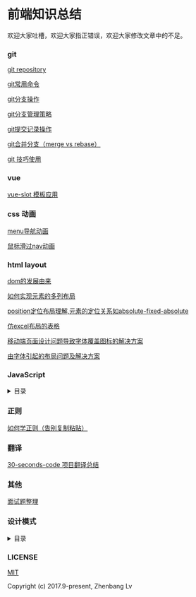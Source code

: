 # 前端知识总结

欢迎大家吐槽，欢迎大家指正错误，欢迎大家修改文章中的不足。

### git

[git repository](https://github.com/lvzhenbang/article/blob/master/git/git-repository.md)

[git常用命令](https://github.com/lvzhenbang/article/blob/master/git/git-command.md)

[git分支操作](https://github.com/lvzhenbang/article/blob/master/git/git-branch.md)

[git分支管理策略](https://github.com/lvzhenbang/article/blob/master/git/git-branch-manage.md)

[git提交记录操作](https://github.com/lvzhenbang/article/blob/master/git/git-commit-manage.md)

[git合并分支（merge vs rebase）](https://github.com/lvzhenbang/article/blob/master/git/git-merge.md)

[git 技巧使用](https://github.com/lvzhenbang/article/blob/master/git/git-skills.md)

### vue

[vue-slot 模板应用](https://github.com/lvzhenbang/article/blob/master/vue/vue-slot.html)


### css 动画

[menu导航动画](https://github.com/lvzhenbang/article/blob/master/cssAnimate/position-float.html)

[鼠标滑过nav动画](https://github.com/lvzhenbang/article/blob/master/cssAnimate/transition-nav.html)

### html layout

[dom的发展由来](https://github.com/lvzhenbang/article/blob/master/dom.md)

[如何实现元素的多列布局](https://github.com/lvzhenbang/article/blob/master/layout/n-clown.md)

[position定位布局理解,元素的定位关系如absolute-fixed-absolute](https://github.com/lvzhenbang/article/blob/master/layout/position.html)

[仿excel布局的表格](https://github.com/lvzhenbang/article/blob/master/layout/table.md)

[移动端页面设计问题导致字体覆盖图标的解决方案](https://github.com/lvzhenbang/article/blob/master/layout/text-icon.md)

[由字体引起的布局问题及解决方案](https://github.com/lvzhenbang/article/blob/master/layout/text-layout.md)

### JavaScript

<details>
<summary>目录</summary>

[js中的数组，数字，字符串反转](https://github.com/lvzhenbang/article/blob/master/js/js-reverse.md)

[两个数组之间的几种常见操作](https://github.com/lvzhenbang/article/blob/master/js/twoArry.md)

[给一个元素同时绑上click和dbclick事件所存在的问题详解](https://github.com/lvzhenbang/article/blob/master/js/single_double_click.md)

[傻傻的分也分不清楚的property和attribute](https://github.com/lvzhenbang/article/blob/master/js/porp-attr.md)

[老生常谈之闭包](https://github.com/lvzhenbang/article/blob/master/js/closure.md)

[我们面试中在被问到闭包这个问题是要注意的几点](https://github.com/lvzhenbang/article/blob/master/js/closure-translate.md)

[HTML5中的 `data-*` 如何处理数据详解](https://github.com/lvzhenbang/article/blob/master/js/data-attribute.md)

[this,call和apply(这三个东西，如何牢牢记住)](https://github.com/lvzhenbang/article/blob/master/js/this-call-apply.md)

[javascript 对象知识点梳理](https://github.com/lvzhenbang/article/blob/master/js/js-object.md)

[javascript 开发中对象使用注意事项](https://github.com/lvzhenbang/article/blob/master/js/js-object2.md)

[漫谈javascript函数式编程](https://github.com/lvzhenbang/article/blob/master/js/functional-programing.md)

[漫谈promise使用场景](https://github.com/lvzhenbang/article/blob/master/js/promise.md)

</details>

### 正则

[如何学正则（告别复制粘贴）](https://github.com/lvzhenbang/article/blob/master/regular/introduce.md)

### 翻译

[30-seconds-code 项目翻译总结](https://github.com/lvzhenbang/article/blob/master/js/30-seconds-code/index.md)

### 其他

[面试题整理](https://github.com/lvzhenbang/article/blob/master/interview/index.md)

### 设计模式

<details>
<summary>目录</summary>

[高屋建瓴——设计模式](https://github.com/lvzhenbang/article/blob/master/design-pattern/index.md)

[面向对象的JavaScript](https://github.com/lvzhenbang/article/blob/master/design-pattern/oop-js.md)
	
[构造器 设计模式](https://github.com/lvzhenbang/article/blob/master/design-pattern/constructor.md)

[外观 设计模式](https://github.com/lvzhenbang/article/blob/master/design-pattern/facade.md)

[工厂 设计模式](https://github.com/lvzhenbang/article/blob/master/design-pattern/factory.md)

[观察者 设计模式](https://github.com/lvzhenbang/article/blob/master/design-pattern/observer.md)

[javascript 单例设计模式](https://github.com/lvzhenbang/article/blob/master/design-pattern/js-singleton.md)

[javascript 策略设计模式](https://github.com/lvzhenbang/article/blob/master/design-pattern/strategy.md)

[javascript 代理设计模式](https://github.com/lvzhenbang/article/blob/master/design-pattern/proxy-pattern.md)

[javascript 迭代器设计模式](https://github.com/lvzhenbang/article/blob/master/design-pattern/iterator.md)

[javascript 观察者模式](https://github.com/lvzhenbang/article/blob/master/design-pattern/js-observer.md)

</details>


### LICENSE

[MIT](https://opensource.org/licenses/MIT)

Copyright (c) 2017.9-present, Zhenbang Lv